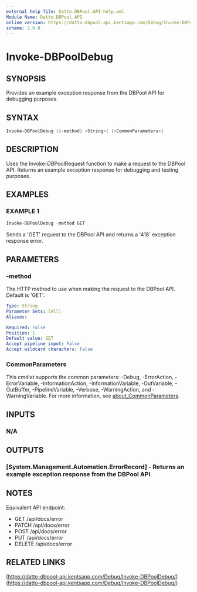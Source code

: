 ```yaml
---
external help file: Datto.DBPool.API-help.xml
Module Name: Datto.DBPool.API
online version: https://datto-dbpool-api.kentsapp.com/Debug/Invoke-DBPoolDebug/
schema: 2.0.0
---
```


# Invoke-DBPoolDebug

## SYNOPSIS

Provides an example exception response from the DBPool API for debugging purposes.

## SYNTAX

```PowerShell
Invoke-DBPoolDebug [[-method] <String>] [<CommonParameters>]
```

## DESCRIPTION

Uses the Invoke-DBPoolRequest function to make a request to the DBPool API.
Returns an example exception response for debugging and testing purposes.

## EXAMPLES

### EXAMPLE 1

```PowerShell
Invoke-DBPoolDebug -method GET
```

Sends a 'GET' request to the DBPool API and returns a '418' exception response error.

## PARAMETERS

### -method

The HTTP method to use when making the request to the DBPool API.
Default is 'GET'.

```yaml
Type: String
Parameter Sets: (All)
Aliases:

Required: False
Position: 1
Default value: GET
Accept pipeline input: False
Accept wildcard characters: False
```

### CommonParameters

This cmdlet supports the common parameters: -Debug, -ErrorAction, -ErrorVariable, -InformationAction, -InformationVariable, -OutVariable, -OutBuffer, -PipelineVariable, -Verbose, -WarningAction, and -WarningVariable. For more information, see [about_CommonParameters](http://go.microsoft.com/fwlink/?LinkID=113216).

## INPUTS

### N/A

## OUTPUTS

### [System.Management.Automation.ErrorRecord] - Returns an example exception response from the DBPool API

## NOTES

Equivalent API endpoint:

- GET /api/docs/error
- PATCH /api/docs/error
- POST /api/docs/error
- PUT /api/docs/error
- DELETE /api/docs/error

## RELATED LINKS

[https://datto-dbpool-api.kentsapp.com/Debug/Invoke-DBPoolDebug/](https://datto-dbpool-api.kentsapp.com/Debug/Invoke-DBPoolDebug/)
